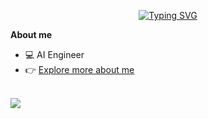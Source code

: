 <p align="center">
<a href="https://git.io/typing-svg"><img src="https://readme-typing-svg.demolab.com?font=Georgia&weight=800&pause=1000&size=33&color=000000&width=370&height=100&lines=Hi+%2C+I'm+Natasha+%F0%9F%91%8B" alt="Typing SVG" /></a>
</p>


**About me**

- :computer: AI Engineer
- :point_right: [Explore more about me](https://linktr.ee/nssharma) 



<br />
<img align="center" src="https://github-readme-stats.vercel.app/api/top-langs/?username=nssharmaofficial&layout=compact&theme=buefy&hide_border=false" />
<br />



